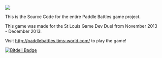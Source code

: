 ![](https://raw.github.com/SeiferTim/BallGame/master/website/img/title-logo.png)

This is the Source Code for the entire Paddle Battles game project.

This game was made for the St Louis Game Dev Duel from November 2013 - December 2013.

Visit http://paddlebattles.tims-world.com/ to play the game!


[![Bitdeli Badge](https://d2weczhvl823v0.cloudfront.net/SeiferTim/ballgame/trend.png)](https://bitdeli.com/free "Bitdeli Badge")

